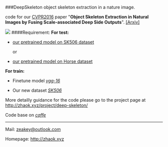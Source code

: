 ###DeepSkeleton
object skeleton extraction in a nature image.

code for our [CVPR2016](http://cvpr2016.thecvf.com/) paper "**Object Skeleton Extraction in Natural Images by Fusing Scale-associated Deep Side Outputs**". [[Arxiv]](http://arxiv.org/abs/1603.09446)

![](http://7xn7wz.com1.z0.glb.clouddn.com/DeepSkeleton.png?imageView2/2/w/500)
####Requirement:
**For test:**
* [our pretrained model on SK506 dataset](http://url.cn/29DtMZ4)
    
  or

* [our pretrained model on Horse dataset](http://url.cn/29dTKLm)

**For train:**
* Finetune model [*vgg-16*](http://7xocv2.dl1.z0.glb.clouddn.com/5stage-vgg.caffemodel)

* Our new dataset [*SK506*](http://7xocv2.dl1.z0.glb.clouddn.com/sk506.tar.gz)

More detailly guidance for the code please go to the project page at <http://zhaok.xyz/project/deep-skeleton/>

Code base on [*caffe*](http://caffe.berkeleyvision.org/)

*** 

Mail: zeakey@outlook.com 

Homepage: <http://zhaok.xyz>
